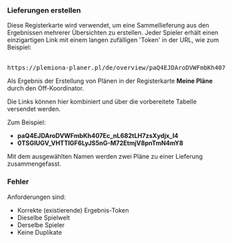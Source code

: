 ### Lieferungen erstellen

Diese Registerkarte wird verwendet, um eine Sammellieferung aus den Ergebnissen mehrerer Übersichten zu erstellen. Jeder Spieler erhält einen einzigartigen Link mit einem langen zufälligen 'Token' in der URL, wie zum Beispiel:
<br>
<br>

<pre>
https://plemiona-planer.pl/de/overview/paQ4EJDAroDVWFmbKh407Ec_nL682tLH7zsXydjx_I4
</pre>

Als Ergebnis der Erstellung von Plänen in der Registerkarte <b>Meine Pläne</b> durch den Off-Koordinator.

Die Links können hier kombiniert und über die vorbereitete Tabelle versendet werden.

Zum Beispiel:

- **paQ4EJDAroDVWFmbKh407Ec_nL682tLH7zsXydjx_I4**
- **0TSGIUGV_VHTTlGF6LyJS5nG-M72EtmjV8pnTmN4mY8**

Mit dem ausgewählten Namen werden zwei Pläne zu einer Lieferung zusammengefasst.

### Fehler

Anforderungen sind:
- Korrekte (existierende) Ergebnis-Token
- Dieselbe Spielwelt
- Derselbe Spieler
- Keine Duplikate
